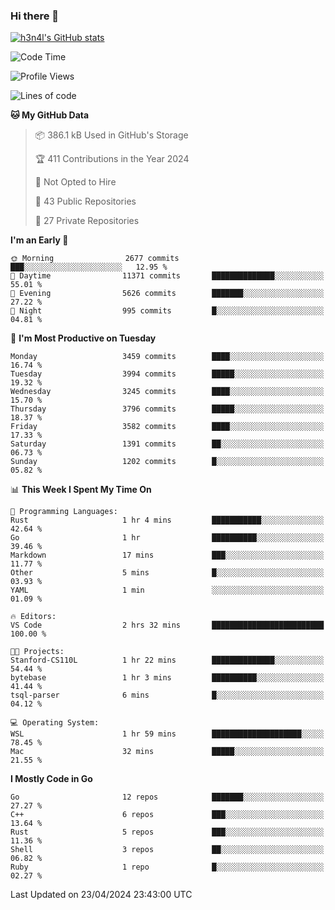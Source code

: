 ### Hi there 👋

[![h3n4l's GitHub stats](https://github-readme-stats.vercel.app/api?username=h3n4l&count_private=true&show_icons=true&theme=radical)](https://github.com/h3n4l/github-readme-stats)

<!--START_SECTION:waka-->
![Code Time](http://img.shields.io/badge/Code%20Time-1%2C866%20hrs%2044%20mins-blue)

![Profile Views](http://img.shields.io/badge/Profile%20Views-0-blue)

![Lines of code](https://img.shields.io/badge/From%20Hello%20World%20I%27ve%20Written-6.9%20million%20lines%20of%20code-blue)

**🐱 My GitHub Data** 

> 📦 386.1 kB Used in GitHub's Storage 
 > 
> 🏆 411 Contributions in the Year 2024
 > 
> 🚫 Not Opted to Hire
 > 
> 📜 43 Public Repositories 
 > 
> 🔑 27 Private Repositories 
 > 
**I'm an Early 🐤** 

```text
🌞 Morning                2677 commits        ███░░░░░░░░░░░░░░░░░░░░░░   12.95 % 
🌆 Daytime                11371 commits       ██████████████░░░░░░░░░░░   55.01 % 
🌃 Evening                5626 commits        ███████░░░░░░░░░░░░░░░░░░   27.22 % 
🌙 Night                  995 commits         █░░░░░░░░░░░░░░░░░░░░░░░░   04.81 % 
```
📅 **I'm Most Productive on Tuesday** 

```text
Monday                   3459 commits        ████░░░░░░░░░░░░░░░░░░░░░   16.74 % 
Tuesday                  3994 commits        █████░░░░░░░░░░░░░░░░░░░░   19.32 % 
Wednesday                3245 commits        ████░░░░░░░░░░░░░░░░░░░░░   15.70 % 
Thursday                 3796 commits        █████░░░░░░░░░░░░░░░░░░░░   18.37 % 
Friday                   3582 commits        ████░░░░░░░░░░░░░░░░░░░░░   17.33 % 
Saturday                 1391 commits        ██░░░░░░░░░░░░░░░░░░░░░░░   06.73 % 
Sunday                   1202 commits        █░░░░░░░░░░░░░░░░░░░░░░░░   05.82 % 
```


📊 **This Week I Spent My Time On** 

```text
💬 Programming Languages: 
Rust                     1 hr 4 mins         ███████████░░░░░░░░░░░░░░   42.64 % 
Go                       1 hr                ██████████░░░░░░░░░░░░░░░   39.46 % 
Markdown                 17 mins             ███░░░░░░░░░░░░░░░░░░░░░░   11.77 % 
Other                    5 mins              █░░░░░░░░░░░░░░░░░░░░░░░░   03.93 % 
YAML                     1 min               ░░░░░░░░░░░░░░░░░░░░░░░░░   01.09 % 

🔥 Editors: 
VS Code                  2 hrs 32 mins       █████████████████████████   100.00 % 

🐱‍💻 Projects: 
Stanford-CS110L          1 hr 22 mins        ██████████████░░░░░░░░░░░   54.44 % 
bytebase                 1 hr 3 mins         ██████████░░░░░░░░░░░░░░░   41.44 % 
tsql-parser              6 mins              █░░░░░░░░░░░░░░░░░░░░░░░░   04.12 % 

💻 Operating System: 
WSL                      1 hr 59 mins        ████████████████████░░░░░   78.45 % 
Mac                      32 mins             █████░░░░░░░░░░░░░░░░░░░░   21.55 % 
```

**I Mostly Code in Go** 

```text
Go                       12 repos            ███████░░░░░░░░░░░░░░░░░░   27.27 % 
C++                      6 repos             ███░░░░░░░░░░░░░░░░░░░░░░   13.64 % 
Rust                     5 repos             ███░░░░░░░░░░░░░░░░░░░░░░   11.36 % 
Shell                    3 repos             ██░░░░░░░░░░░░░░░░░░░░░░░   06.82 % 
Ruby                     1 repo              █░░░░░░░░░░░░░░░░░░░░░░░░   02.27 % 
```




 Last Updated on 23/04/2024 23:43:00 UTC
<!--END_SECTION:waka-->

